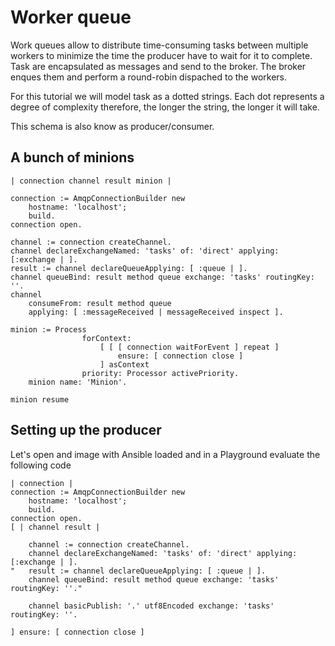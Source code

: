 # Worker queue

Work queues allow to distribute time-consuming tasks between multiple workers to minimize the time the producer have to wait for it to complete. Task are encapsulated as messages and send to the broker. The broker enques them and perform a round-robin dispached to the workers.

For this tutorial we will model task as a dotted strings. Each dot represents a degree of complexity therefore, the longer the string, the longer it will take.

This schema is also know as producer/consumer.

## A bunch of minions

````Smalltalk
| connection channel result minion |

connection := AmqpConnectionBuilder new
	hostname: 'localhost';
	build.
connection open.

channel := connection createChannel.
channel declareExchangeNamed: 'tasks' of: 'direct' applying: [:exchange | ].
result := channel declareQueueApplying: [ :queue | ].
channel queueBind: result method queue exchange: 'tasks' routingKey: ''.
channel 
	consumeFrom: result method queue
	applying: [ :messageReceived | messageReceived inspect ].	

minion := Process
				forContext:
					[ [ [ connection waitForEvent ] repeat ]
						ensure: [ connection close ]
					] asContext
				priority: Processor activePriority.
	minion name: 'Minion'.
	
minion resume 
````


## Setting up the producer

Let's open and image with Ansible loaded and in a Playground evaluate the following code

````Smalltalk
| connection |
connection := AmqpConnectionBuilder new
	hostname: 'localhost';
	build.
connection open.
[ | channel result | 
	
	channel := connection createChannel.
	channel declareExchangeNamed: 'tasks' of: 'direct' applying: [:exchange | ].
"	result := channel declareQueueApplying: [ :queue | ].
	channel queueBind: result method queue exchange: 'tasks' routingKey: ''."
	
	channel basicPublish: '.' utf8Encoded exchange: 'tasks' routingKey: ''.	

] ensure: [ connection close ]
````






## 

